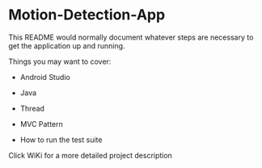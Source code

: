 # Motion-Detection-App
This README would normally document whatever steps are necessary to get the application up and running.

Things you may want to cover:

* Android Studio 

* Java 

* Thread 

* MVC Pattern 

* How to run the test suite

Click WiKi for a more detailed project description
  
